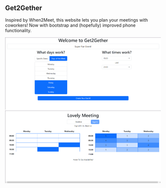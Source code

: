 ## Get2Gether
Inspired by When2Meet, this website lets you plan your meetings with coworkers! Now with bootstrap and (hopefully) improved phone functionality.

![Get2Gether Create Page](Get2GetherCreatePage.png)
![Get2Gether Select Page](Get2GetherSelectPage.png)